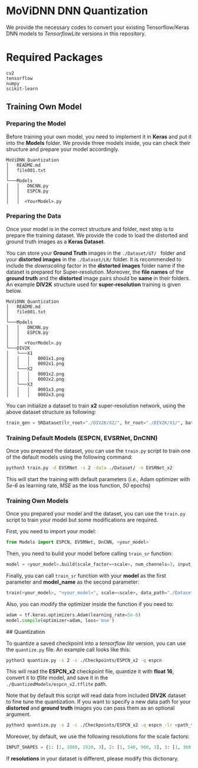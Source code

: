 # MoViDNN DNN Quantization

We provide the necessary codes to convert your existing Tensorflow/Keras DNN models to *TensorflowLite* versions in this repository. 

# Required Packages

```
cv2
tensorflow
numpy
scikit-learn
```



## Training Own Model

### Preparing the Model

Before training your own model, you need to implement it in **Keras** and put it into the **Models** folder. We provide three models inside, you can check their structure and prepare your model accordingly.

```
MoViDNN_Quantization
│   README.md
│   file001.txt    
│
└───Models
│   │   DNCNN.py
│   │   ESPCN.py
│   │
│   │  <YourModel>.py
```

### Preparing the Data

Once your model is in the correct structure and folder, next step is to prepare the training dataset. We provide the code to load the distorted and ground truth images as a **Keras Dataset**. 

You can store your **Ground Truth** images in the  `./Dataset/GT/ ` folder and your **distorted images** in the `./Dataset/LR/` folder. It is recommended to include the *downscaling* factor in the **distorted images** folder name if the dataset is prepared for Super-resolution. Moreover, the **file names** of the **ground truth** and the **distorted** image pairs should be **same** in their folders. An example **DIV2K**  structure used for **super-resolution** training is given below. 

```
MoViDNN_Quantization
│   README.md
│   file001.txt    
│
└───Models
│   │   DNCNN.py
│   │   ESPCN.py
│   │
│   │  <YourModel>.py
└───DIV2K
│   └───X1
│   │   │	0001x1.png
│   │   │	0002x1.png
│   └───X2
│   │   │	0001x2.png
│   │   │	0002x2.png
│   └───X3
│   │   │	0001x3.png
│   │   │	0002x3.png
```

You can initialize a dataset to train **x2** super-resolution network, using the above dataset structure as following:

```python
train_gen = SRDataset(lr_root="./DIV2K/X2/", hr_root="./DIV2K/X1/", batch_size=32)
```

### Training Default Models (ESPCN, EVSRNet, DnCNN)

Once you prepared the dataset, you can use the `train.py` script to train one of the default models using the following command:

```bash
python3 train.py -d EVSRNet -s 2 -data ./Dataset/ -n EVSRNet_x2
```

This will start the training with default parameters (*i.e.,* Adam optimizer with *5e-6* as learning rate, *MSE* as the loss function, *50* epochs)

### Training Own Models

Once you prepared your model and the dataset, you can use the `train.py` script to train your model but some modifications are required.

First, you need to import your model:

```python
from Models import ESPCN, EVSRNet, DnCNN, <your_model>
```

Then, you need to build your model before calling `train_sr` function:

```python
model = <your_model>.build(scale_factor=<scale>, num_channels=3, input_shape=(None, None, 3))
```

Finally, you can call `train_sr` function with your **model** as the first parameter and **model_name** as the second parameter:

```python
train(<your_model>, "<your_model>", scale=<scale>, data_path="./Dataset/", num_epochs=50, batch_size=16)
```

Also, you can modify the optimizer inside the function if you need to:

```python
adam = tf.keras.optimizers.Adam(learning_rate=5e-6)
model.compile(optimizer=adam, loss='mse')
```

## Quantization

To quantize a saved checkpoint into a *tensorflow lite* version, you can use the `quantize.py` file. An example call looks like this:

```bash
python3 quantize.py -s 2 -c ./Checkpoints/ESPCN_x2 -q espcn 
```

This will read the **ESPCN_x2** checkpoint file, quantize it with **float 16**, convert it to *tflite* model, and save it in the `./QuantizedModels/espcn_x2.tflite` path.

Note that by default this script will read data from included **DIV2K** dataset to fine tune the quantization. If you want to specify a new data path for your **distorted** and **ground truth** images you can pass them as an optional argument.

```bash
python3 quantize.py -s 2 -c ./Checkpoints/ESPCN_x2 -q espcn -lr <path_to_distorted_images> -hr <path_to_ground_truth_images>
```

Moreover, by default, we use the following resolutions for the scale factors:

```python
INPUT_SHAPES = {1: [1, 1080, 1920, 3], 2: [1, 540, 960, 3], 3: [1, 360, 640, 3], 4: [1, 270, 480, 3]}
```

If **resolutions** in your dataset is different, please modify this dictionary.